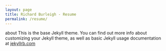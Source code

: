 ```yaml
---
layout: page
title: Richard Burleigh - Resume
permalink: /resume/
---
```

about
This is the base Jekyll theme. You can find out more info about customizing your Jekyll theme, as well as basic Jekyll usage documentation at [jekyllrb.com](http://jekyllrb.com/)
